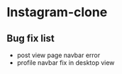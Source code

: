 # Instagram-clone

## Bug fix list
* post view page navbar error
* profile navbar fix in desktop view